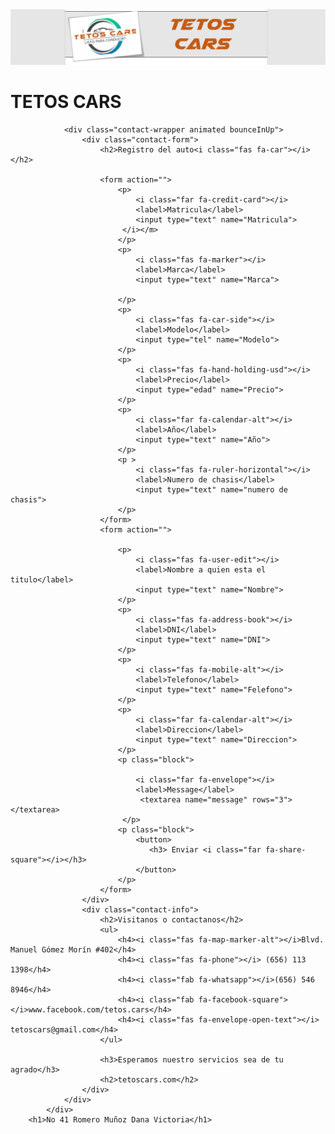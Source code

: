 <html></html><!DOCTYPE html>
<html lang="en">
<head>
    <meta charset="UTF-8">
    <meta name="viewport" content="width=device-width, initial-scale=1.0">
    <title>41 Romero Dana</title>
    <link rel="stylesheet" href="styles2.css">
    <script src="https://kit.fontawesome.com/a64294f3a5.js" crossorigin="anonymous"></script>
</head>
<body>
    <div class="content">
        <img src="Capture.PNG">
                <h1 class="logo">TETOS <span>CARS</span></h1>
        
                <div class="contact-wrapper animated bounceInUp">
                    <div class="contact-form">
                        <h2>Registro del auto<i class="fas fa-car"></i></h2>
                        
                        <form action="">
                            <p>
                                <i class="far fa-credit-card"></i>
                                <label>Matricula</label>
                                <input type="text" name="Matricula">
                             </i></m>
                            </p> 
                            <p>
                                <i class="fas fa-marker"></i>
                                <label>Marca</label>
                                <input type="text" name="Marca">
                              
                            </p>
                            <p>
                                <i class="fas fa-car-side"></i>
                                <label>Modelo</label>
                                <input type="tel" name="Modelo">
                            </p>
                            <p>
                                <i class="fas fa-hand-holding-usd"></i>
                                <label>Precio</label>
                                <input type="edad" name="Precio">
                            </p>
                            <p>
                                <i class="far fa-calendar-alt"></i>
                                <label>Año</label>
                                <input type="text" name="Año">
                            </p>
                            <p >
                                <i class="fas fa-ruler-horizontal"></i>
                                <label>Numero de chasis</label>
                                <input type="text" name="numero de chasis">
                            </p>
                        </form>
                        <form action="">
        
                            <p>
                                <i class="fas fa-user-edit"></i>
                                <label>Nombre a quien esta el titulo</label>
                                <input type="text" name="Nombre">
                            </p>
                            <p>
                                <i class="fas fa-address-book"></i>
                                <label>DNI</label>
                                <input type="text" name="DNI">
                            </p>
                            <p>
                                <i class="fas fa-mobile-alt"></i>
                                <label>Telefono</label>
                                <input type="text" name="Felefono">
                            </p>
                            <p>
                                <i class="far fa-calendar-alt"></i>
                                <label>Direccion</label>
                                <input type="text" name="Direccion">
                            </p>
                            <p class="block">
        
                                <i class="far fa-envelope"></i>
                                <label>Message</label> 
                                 <textarea name="message" rows="3"></textarea>
                             </p>
                            <p class="block">
                                <button>
                                   <h3> Enviar <i class="far fa-share-square"></i></h3> 
                                </button>
                            </p>
                        </form>
                    </div>
                    <div class="contact-info">
                        <h2>Visitanos o contactanos</h2>
                        <ul>
                            <h4><i class="fas fa-map-marker-alt"></i>Blvd. Manuel Gómez Morín #402</h4>
                            <h4><i class="fas fa-phone"></i> (656) 113 1398</h4>
                            <h4><i class="fab fa-whatsapp"></i>(656) 546 8946</h4>
                            <h4><i class="fab fa-facebook-square"></i>www.facebook.com/tetos.cars</h4>
                            <h4><i class="fas fa-envelope-open-text"></i> tetoscars@gmail.com</h4>
                        </ul>
                        
                        <h3>Esperamos nuestro servicios sea de tu agrado</h3>
                        <h2>tetoscars.com</h2>
                    </div>
                </div>
            </div>
        <h1>No 41 Romero Muñoz Dana Victoria</h1>
</body>
</html>
